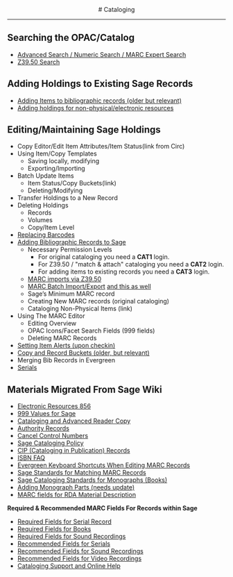 <center>
# Cataloging
</center>
<hr size=2>

## Searching the OPAC/Catalog
* [Advanced Search / Numeric Search / MARC Expert Search](http://docs.evergreen-ils.org/2.5/_advanced_search.html)
* [Z39.50 Search](http://docs.sitka.bclibraries.ca/Sitka/current/html/MARC_Z39.50.html)

## Adding Holdings to Existing Sage Records
* [Adding Items to bibliographic records (older but relevant)](http://docs.evergreen-ils.org/2.1/html/adding_holdings.html)
* [Adding holdings for non-physical/electronic resources](http://docs.evergreen-ils.org/2.5/_cataloging_electronic_resources_8201_8212_8201_finding_them_in_catalog_searches.html)

## Editing/Maintaining Sage Holdings
* Copy Editor/Edit Item Attributes/Item Status(link from Circ)
* Using Item/Copy Templates
	* Saving locally, modifying 
	* Exporting/Importing
* Batch Update Items
	* Item Status/Copy Buckets(link)
	* Deleting/Modifying
* Transfer Holdings to a New Record
* Deleting Holdings
	* Records
	* Volumes
	* Copy/Item Level
* [Replacing Barcodes](http://docs.evergreen-ils.org/2.5/_lost_library_cards.html)
* [Adding Bibliographic Records to Sage]()
	* Necessary Permission Levels
		- For original cataloging you need a <b>CAT1</b> login.
		- For Z39.50 / "match & attach" cataloging you need a <b>CAT2</b> login.
		- For adding items to existing records you need a <b>CAT3</b> login.
	* [MARC imports via Z39.50](http://docs.sitka.bclibraries.ca/Sitka/current/html/MARC_Z39.50.html)
	* [MARC Batch Import/Export](http://docs.evergreen-ils.org/2.5/_batch_importing_marc_records.html) [and this as well](http://docs.evergreen-ils.org/2.5/_importing_materials_in_the_staff_client.html#_staff_client_batch_record_imports)
	* Sage’s Minimum MARC record
	* Creating New MARC records (original cataloging)
	* Cataloging Non-Physical Items (link)
* Using The MARC Editor
	* Editing Overview
	* OPAC Icons/Facet Search Fields (999 fields)
	* Deleting MARC Records
* [Setting Item Alerts (upon checkin)](http://docs.evergreen-ils.org/2.5/itemstatus.html#_item_alerts)
* [Copy and Record Buckets (older, but relevant)](http://docs.evergreen-ils.org/2.1/html/buckets.html)
* Merging Bib Records in Evergreen
* [Serials](http://docs.evergreen-ils.org/2.5/_serials_2.html)
	
## Materials Migrated From Sage Wiki
* [Electronic Resources 856](/cat_materials_migrated/#catm_856)
* [999 Values for Sage](/cat_materials_migrated/#catm_999)
* [Cataloging and Advanced Reader Copy](/cat_materials_migrated/#catm_arc)
* [Authority Records](/cat_materials_migrated/#catm_authority_records)
* [Cancel Control Numbers](/cat_materials_migrated/#catm_cancel_control_numbers)
* [Sage Cataloging Policy](/cat_materials_migrated/#catm_cat_policy)
* [CIP (Cataloging in Publication) Records](/cat_materials_migrated/#catm_cip_records)
* [ISBN FAQ](/cat_materials_migrated/#catm_isbn_faq)
* [Evergreen Keyboard Shortcuts When Editing MARC Records](/cat_materials_migrated/#catm_keyboard_commands)
* [Sage Standards for Matching MARC Records](/cat_materials_migrated/#catm_matching_standards)
* [Sage Cataloging Standards for Monographs (Books)](/cat_materials_migrated/#catm_monograph_standards)
* [Adding Monograph Parts (needs update)](/cat_materials_migrated/#catm_multipart_holdings)
* [MARC fields for RDA Material Description](/cat_materials_migrated/#catm_rda_material_type)

<i class="fa fa-exclamation-circle"></i> <b>Required & Recommended MARC Fields For Records within Sage</b>

* [Required Fields for Serial Record](/cat_materials_migrated/#catm_required_fields_serial)
* [Required Fields for Books](/cat_materials_migrated/#catm_required_fields_book)
* [Required Fields for Sound Recordings](/cat_materials_migrated/#catm_required_fields_sound_rec)
* [Recommended Fields for Serials](/cat_materials_migrated/#catm_serial_standards)
* [Recommended Fields for Sound Recordings](/cat_materials_migrated/#catm_sound_rec_standards)
* [Recommended Fields for Video Recordings](/cat_materials_migrated/#catm_video_rec_standards)
* [Cataloging Support and Online Help](/cat_materials_migrated/#catm_support_and_online_help)